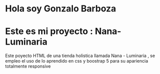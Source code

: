 
 # Hola  soy Gonzalo Barboza 




# Este es mi proyecto : Nana-Luminaria 

Este poyecto HTML de una tienda holistica llamada Nana - Luminaria , se empleo el uso de lo aprendido en css y boostrap 5 para su apariencia totalmente responsive 